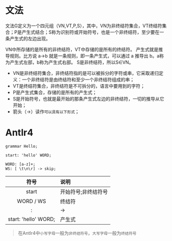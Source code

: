 # 文法

文法G定义为一个四元组（VN,VT,P,S），其中，VN为非终结符集合，VT终结符集合；P是产生式结合；S称为识别符或开始符号，也是一个非终结符，至少要在一条产生式的左边出现。

VN中所存储的是所有的非终结符，VT中存储的是所有的终结符。
产生式就是推导规则。比方说 a→b 就是一条规则，即一条产生式，可以通过 a 推导出 b。a称为产生式左部，b称为产生式右部。
S是非终结符，所以S∈VN。


- VN是非终结符集合，非终结符指的是可以被拆分的字符或串，它采取递归定义：一个非终结符是由终结符和至少一个非终结符组成的串；
- VT是终结符集合，非终结符是不可拆分的，语言中要用到的字符；
- P是产生式集合，存储的是所有的产生式；
- S是开始符号，也就是最开始的那条产生式左边的非终结符，一切的推导从它开始；
- 箭头（->）读作`可以具有以下形式`；

# Antlr4

```text
grammar Hello;

start: 'hello' WORD;

WORD: [a-z]+;
WS: [ \t\n\r] -> skip;
```

符号                 | 说明
:-------------------:|:------
start                |开始符号;非终结符号
WORD / WS            | 终结符
:                    | ->
start: 'hello' WORD; | 产生式

> 在Antlr4中`小写字母`一般为`非终结符号`，`大写字母`一般为`终结符号`
